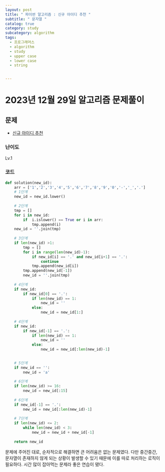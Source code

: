 ```yaml
---
layout: post
title: " 파이썬 알고리즘 : 신규 아이디 추천 "
subtitle: " 문자열 "
catalog: true
category: study
subcategory: algorithm
tags:
  - 프로그래머스
  - algorithm
  - study
  - upper case
  - lower case
  - string


---
```


# 2023년 12월 29일 알고리즘 문제풀이

## 문제

- [신규 아이디 추천](https://school.programmers.co.kr/learn/courses/30/lessons/72410)

### 난이도

Lv.1

### 코드

```python
def solution(new_id):
    arr = ['1','2','3','4','5','6','7','8','9','0','-','_','.']
    # 1단계
    new_id = new_id.lower()
    
    # 2단계
    tmp = []
    for i in new_id:
        if  i.islower() == True or i in arr:
            tmp.append(i)
    new_id = ''.join(tmp)
    
    # 3단계
    if len(new_id) >1:
        tmp = []
        for i in range(len(new_id)-1):
            if new_id[i] == '.' and new_id[i+1] == '.':
                continue
            tmp.append(new_id[i])
        tmp.append(new_id[-1])
        new_id = ''.join(tmp)
        
    # 4단계
    if new_id:
        if new_id[0] == '.':
            if len(new_id) == 1:
                new_id = ''
            else:
                new_id = new_id[1:]
        
    # 4단계
    if new_id:
        if new_id[-1] == '.':
            if len(new_id) == 1:
                new_id = ''
            else:
                new_id = new_id[:len(new_id)-1]

        
    # 5단계
    if new_id == '':
        new_id = 'a'
        
    # 6단계
    if len(new_id) >= 16:
        new_id = new_id[:15]
        
    # 6단계
    if new_id[-1] == '.':
        new_id = new_id[:len(new_id)-1]
        
    # 7단계
    if len(new_id) <= 2:
        while len(new_id) < 3:
            new_id = new_id + new_id[-1]
    
    return new_id
```

 

 문제에 주어진 대로, 순차적으로 해결하면 큰 어려움은 없는 문제였다. 다만 중간중간, 문자열이 존재하지 않게 되는 상황이 발생할 수 있기 때문에 이를 따로 처리하는 로직이 필요하다. 시간 많이 잡아먹는 문제라 좋은 연습이 됐다.